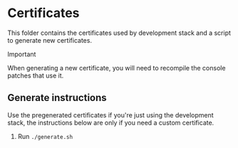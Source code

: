 # Certificates

This folder contains the certificates used by development stack and a script to generate new certificates.

> [!IMPORTANT]
> When generating a new certificate, you will need to recompile the console patches that use it.

## Generate instructions

Use the pregenerated certificates if you're just using the development stack, the instructions below are only if you need a custom certificate.

1. Run `./generate.sh`
